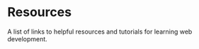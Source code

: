 Resources
=========

A list of links to helpful resources and tutorials for learning web development.
